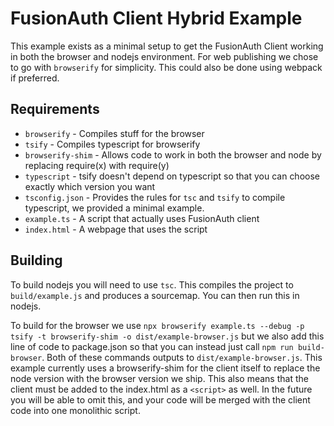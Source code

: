 FusionAuth Client Hybrid Example
====

This example exists as a minimal setup to get the FusionAuth Client working in both the browser and nodejs environment. For web publishing we chose to go with `browserify` for simplicity. This could also be done using webpack if preferred.

## Requirements

* `browserify` - Compiles stuff for the browser
* `tsify` - Compiles typescript for browserify
* `browserify-shim` - Allows code to work in both the browser and node by replacing require(x) with require(y)
* `typescript` - tsify doesn't depend on typescript so that you can choose exactly which version you want
* `tsconfig.json` - Provides the rules for `tsc` and `tsify` to compile typescript, we provided a minimal example.
* `example.ts` - A script that actually uses FusionAuth client
* `index.html` - A webpage that uses the script

## Building

To build nodejs you will need to use `tsc`. This compiles the project to `build/example.js` and produces a sourcemap. You can then run this in nodejs.

To build for the browser we use `npx browserify example.ts --debug -p tsify -t browserify-shim -o dist/example-browser.js` but we also add this line of code to package.json so that you can instead just call `npm run build-browser`. Both of these commands outputs to `dist/example-browser.js`. This example currently uses a browserify-shim for the client itself to replace the node version with the browser version we ship. This also means that the client must be added to the index.html as a `<script>` as well. In the future you will be able to omit this, and your code will be merged with the client code into one monolithic script.
